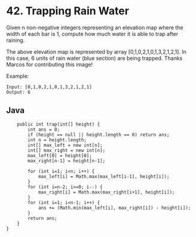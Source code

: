 # 42. Trapping Rain Water

Given n non-negative integers representing an elevation map where the width of each bar is 1, compute how much water it is able to trap after raining.

The above elevation map is represented by array [0,1,0,2,1,0,1,3,2,1,2,1]. In this case, 6 units of rain water (blue section) are being trapped. Thanks Marcos for contributing this image!

Example:
```
Input: [0,1,0,2,1,0,1,3,2,1,2,1]
Output: 6
```

## Java
```javaclass Solution {
    public int trap(int[] height) {
        int ans = 0;
        if (height == null || height.length == 0) return ans;
        int n = height.length;
        int[] max_left = new int[n];
        int[] max_right = new int[n];
        max_left[0] = height[0];
        max_right[n-1] = height[n-1];
        
        for (int i=1; i<n; i++) {
            max_left[i] = Math.max(max_left[i-1], height[i]);
        }
        for (int i=n-2; i>=0; i--) {
            max_right[i] = Math.max(max_right[i+1], height[i]);
        }
        for (int i=1; i<n-1; i++) {
            ans += (Math.min(max_left[i], max_right[i]) - height[i]);
        }
        return ans;
    }
}
```
